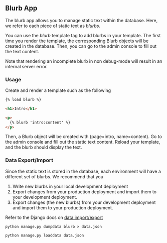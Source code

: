 ## Blurb App

The blurb app allows you to manage static text within the database. Here, we
refer to each piece of static text as _blurbs_.

You can use the _blurb_ template tag to add blurbs in your template. The first
time you render the template, the corresponding Blurb objects will be created
in the database. Then, you can go to the admin console to fill out the text
content.

Note that rendering an incomplete blurb in non debug-mode will result in an
internal server error.

### Usage

Create and render a template such as the following

```html
{% load blurb %}

<h1>Intro</h1>

<p>
  {% blurb 'intro:content' %}
</p>
```

Then, a Blurb object will be created with (page=intro, name=content).
Go to the admin console and fill out the static text content. Reload your template,
and the blurb should display the text.

### Data Export/Import

Since the static text is stored in the database, each environment will have a
different set of blurbs. We recommend that you

1. Write new blurbs in your local development deployment
2. Export changes from your production deployment and import them to your
   development deployment.
3. Export changes (the new blurbs) from your development deployment and import
   them to your production deployment.

Refer to the Django docs on [data import/export](https://docs.djangoproject.com/en/2.2/ref/django-admin/#dumpdata)

```shell
python manage.py dumpdata blurb > data.json
```

```shell
python manage.py loaddata data.json
```
